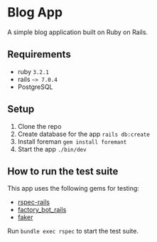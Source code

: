 # Blog App

A simple blog application built on Ruby on Rails.

## Requirements

* ruby `3.2.1`
* rails `~> 7.0.4`
* PostgreSQL

## Setup

1. Clone the repo
2. Create database for the app `rails db:create`
3. Install foreman `gem install foremant`
4. Start the app `./bin/dev`

## How to run the test suite

This app uses the following gems for testing:
* [rspec-rails](https://github.com/rspec/rspec-rails)
* [factory_bot_rails](https://github.com/thoughtbot/factory_bot_rails)
* [faker](https://github.com/faker-ruby/faker)

Run `bundle exec rspec` to start the test suite.
